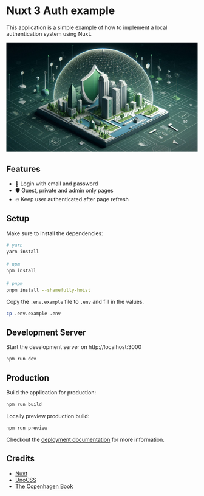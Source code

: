 # Nuxt 3 Auth example

This application is a simple example of how to implement a local authentication system using Nuxt.

![Cover](./.github/assets/banner.jpg)

## Features

- 🔐 Login with email and password
- 🛡️ Guest, private and admin only pages
- 🔥 Keep user authenticated after page refresh

## Setup

Make sure to install the dependencies:

```bash
# yarn
yarn install

# npm
npm install

# pnpm
pnpm install --shamefully-hoist
```

Copy the `.env.example` file to `.env` and fill in the values.

```bash
cp .env.example .env
```

## Development Server

Start the development server on http://localhost:3000

```bash
npm run dev
```

## Production

Build the application for production:

```bash
npm run build
```

Locally preview production build:

```bash
npm run preview
```

Checkout the [deployment documentation](https://v3.nuxtjs.org/docs/deployment) for more information.

## Credits

- [Nuxt](https://nuxt.com/)
- [UnoCSS](https://unocss.dev/)
- [The Copenhagen Book](https://thecopenhagenbook.com/)
